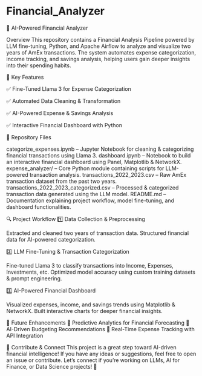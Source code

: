 # Financial_Analyzer
🚀 AI-Powered Financial Analyzer

Overview
This repository contains a Financial Analysis Pipeline powered by LLM fine-tuning, Python, and Apache Airflow to analyze and visualize two years of AmEx transactions. The system automates expense categorization, income tracking, and savings analysis, helping users gain deeper insights into their spending habits.

📌 Key Features

✅ Fine-Tuned Llama 3 for Expense Categorization

✅ Automated Data Cleaning & Transformation

✅ AI-Powered Expense & Savings Analysis

✅ Interactive Financial Dashboard with Python


📂 Repository Files

categorize_expenses.ipynb – Jupyter Notebook for cleaning & categorizing financial transactions using Llama 3.
dashboard.ipynb – Notebook to build an interactive financial dashboard using Panel, Matplotlib & NetworkX.
expense_analyzer/ – Core Python module containing scripts for LLM-powered transaction analysis.
transactions_2022_2023.csv – Raw AmEx transaction dataset from the past two years.
transactions_2022_2023_categorized.csv – Processed & categorized transaction data generated using the LLM model.
README.md – Documentation explaining project workflow, model fine-tuning, and dashboard functionalities.


🔍 Project Workflow
1️⃣ Data Collection & Preprocessing

Extracted and cleaned two years of transaction data.
Structured financial data for AI-powered categorization.

2️⃣ LLM Fine-Tuning & Transaction Categorization

Fine-tuned Llama 3 to classify transactions into Income, Expenses, Investments, etc.
Optimized model accuracy using custom training datasets & prompt engineering.

3️⃣ AI-Powered Financial Dashboard

Visualized expenses, income, and savings trends using Matplotlib & NetworkX.
Built interactive charts for deeper financial insights.

🚀 Future Enhancements
🔹 Predictive Analytics for Financial Forecasting
🔹 AI-Driven Budgeting Recommendations
🔹 Real-Time Expense Tracking with API Integration

📢 Contribute & Connect
This project is a great step toward AI-driven financial intelligence! If you have any ideas or suggestions, feel free to open an issue or contribute.
Let’s connect if you’re working on LLMs, AI for Finance, or Data Science projects! 🚀

